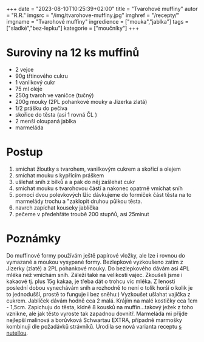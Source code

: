 +++
date = "2023-08-10T10:25:39+02:00"
title = "Tvarohové muffiny"
autor = "R.R."
imgsrc = "/img/tvarohove-muffiny.jpg"
imghref = "/recepty/"
imgname = "Tvarohové muffiny"
ingredience = ["mouka","jablka"]
tags = ["sladké","bez-lepku"]
kategorie = ["moučníky"]
+++

# Suroviny na 12 ks muffinů

- 2 vejce
- 90g třtinového cukru
- 1 vanilkový cukr
- 75 ml oleje
- 250g tvaroh ve vaničce (tučný)
- 200g mouky (2PL pohankové mouky a Jizerka zlatá)
- 1/2 prášku do pečiva
- skořice do těsta (asi 1 rovná ČL )
- 2 menší oloupaná jablka
- marmeláda 

# Postup

1. smíchat žloutky s tvarohem, vanilkovým cukrem a skořicí a olejem 
2. smíchat mouku s kypřícím práškem
3. ušlehat sníh z bílků a a pak do něj zašlehat cukr
4. smíchat mouku s tvarohovou částí a nakonec opatrně vmíchat sníh
5. pomocí dvou polevkových lžic dávkujeme do formiček část těsta na to marmelády trochu a "zaklopit druhou půlkou těsta.
6. navrch zapíchat kouseky jablíčka 
7. pečeme v předehřáte troubě 200 stupňů, asi 25minut 





# Poznámky
Do muffinové formy používám ještě papírové vložky, ale lze i rovnou do vymazané a moukou vysypané formy.
Bezlepkové vyzkoušeno zatím z Jizerky (zlaté) a 2PL pohankové mouky. Do bezlepkového dávám asi 4PL mléka než vmíchám sníh. Záleží také na velikosti vajec.
Zkoušeli jsme i kakaové tj. plus 15g kakaa, je třeba dát o trohcu víc mléka.
Z lenosti poslední dobou vynechávám sníh a rozhodně to není o tolik horší o kolik je to jednodušší, prostě to funguje i bez sněhu:)
Vyzkoušet ušlahat vajíčka z cukrem. Jablíček dávám hodně cca 2 malá. Krájím na malé kostičky cca 1cm - 1,5cm. 
Zapichuju do těsta, kldně 8 kousků na muffin...takový ježek z toho vznikne, ale jak těsto vyroste tak zapadnou dovnitř.
Marmeláda mi přijde nejlepší malinová a borůvková Schwartau EXTRA, případně marmošky kombinuji dle požadávků strávníků.
Urodila se nová varianta receptu [s nutellou](/recepty/24-11-tvarohve-muffiny-nutella/).

<!--
-->
